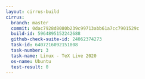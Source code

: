 ```yaml
---
layout: cirrus-build
cirrus:
  branch: master
  commit: 0dac7928d8080b239c99713abb61a7cc7901529c
  build-id: 5964895152242688
  github-check-suite-id: 24062374273
  task-id: 6407216092151808
  task-number: 3
  task-name: Linux - TeX Live 2020
  os-name: Ubuntu
  test-result: 0
---
```

